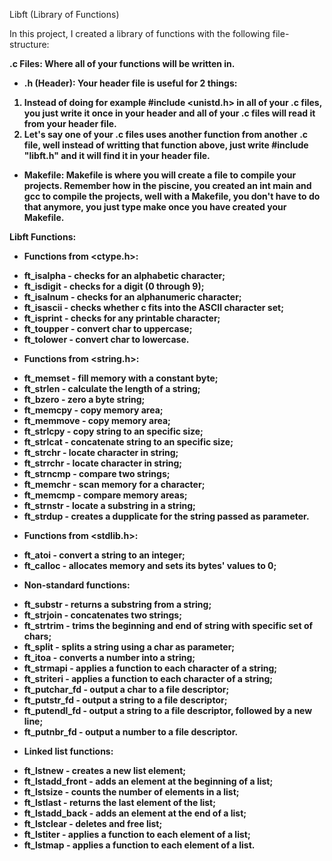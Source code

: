 Libft (Library of Functions)

In this project, I created a library of functions with the following file-structure:

<b> .c Files: <b>
Where all of your functions will be written in.

- .h (Header):
Your header file is useful for 2 things:

1) Instead of doing for example #include <unistd.h> in all of your .c files, you just write it once in your header and all of your .c files will read it from your header file.
2) Let's say one of your .c files uses another function from another .c file, well instead of writting that function above, just write #include "libft.h" and it will find it in your header file.

- Makefile:
Makefile is where you will create a file to compile your projects. Remember how in the piscine, you created an int main and gcc to compile the projects, well with a Makefile, you don't have to do that anymore, you just type make once you have created your Makefile.

Libft Functions:

* Functions from <ctype.h>:
- ft_isalpha - checks for an alphabetic character;
- ft_isdigit - checks for a digit (0 through 9);
- ft_isalnum - checks for an alphanumeric character;
- ft_isascii - checks whether c fits into the ASCII character set;
- ft_isprint - checks for any printable character;
- ft_toupper - convert char to uppercase;
- ft_tolower - convert char to lowercase.

* Functions from <string.h>:
- ft_memset - fill memory with a constant byte;
- ft_strlen - calculate the length of a string;
- ft_bzero - zero a byte string;
- ft_memcpy - copy memory area;
- ft_memmove - copy memory area;
- ft_strlcpy - copy string to an specific size;
- ft_strlcat - concatenate string to an specific size;
- ft_strchr - locate character in string;
- ft_strrchr - locate character in string;
- ft_strncmp - compare two strings;
- ft_memchr - scan memory for a character;
- ft_memcmp - compare memory areas;
- ft_strnstr - locate a substring in a string;
- ft_strdup - creates a dupplicate for the string passed as parameter.

* Functions from <stdlib.h>:
- ft_atoi - convert a string to an integer;
- ft_calloc - allocates memory and sets its bytes' values to 0;

* Non-standard functions:
- ft_substr - returns a substring from a string;
- ft_strjoin - concatenates two strings;
- ft_strtrim - trims the beginning and end of string with specific set of chars;
- ft_split - splits a string using a char as parameter;
- ft_itoa - converts a number into a string;
- ft_strmapi - applies a function to each character of a string;
- ft_striteri - applies a function to each character of a string;
- ft_putchar_fd - output a char to a file descriptor;
- ft_putstr_fd - output a string to a file descriptor;
- ft_putendl_fd - output a string to a file descriptor, followed by a new line;
- ft_putnbr_fd - output a number to a file descriptor.

* Linked list functions:
- ft_lstnew - creates a new list element;
- ft_lstadd_front - adds an element at the beginning of a list;
- ft_lstsize - counts the number of elements in a list;
- ft_lstlast - returns the last element of the list;
- ft_lstadd_back - adds an element at the end of a list;
- ft_lstclear - deletes and free list;
- ft_lstiter - applies a function to each element of a list;
- ft_lstmap - applies a function to each element of a list.
